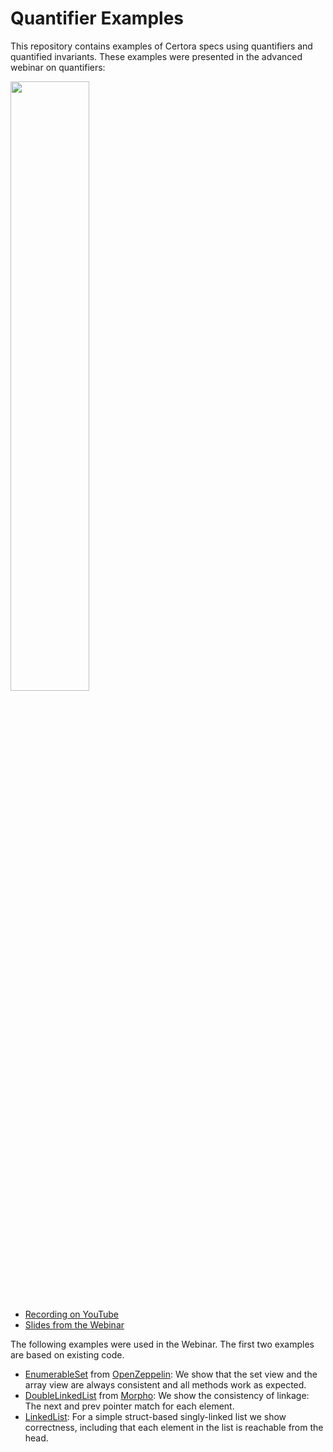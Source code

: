 # Quantifier Examples
This repository contains examples of Certora specs using quantifiers and
quantified invariants.  These examples were presented in the advanced webinar
on quantifiers:

[<img src="./webinar-quantifiers.png" width="50%" />](https://youtu.be/IEB6adfjsA8)

- [Recording on YouTube](https://youtu.be/IEB6adfjsA8)
- [Slides from the Webinar](./webinar-quantifiers.pdf)


The following examples were used in the Webinar.
The first two examples are based on existing code.

- [EnumerableSet](./EnumerableSet) from [OpenZeppelin][1]: We show that the set view and the array view are always consistent and all methods work as expected.
- [DoubleLinkedList](./DoublyLinkedList) from [Morpho][2]: We show the consistency of linkage: The next and prev pointer match for each element.
- [LinkedList](./SinglyLinkedList): For a simple struct-based singly-linked list we show correctness,
including that each element in the list is reachable from the head.

[1]: https://github.com/OpenZeppelin/openzeppelin-contracts/blob/master/contracts/utils/structs/EnumerableSet.sol "EnumerableSet from OpenZeppelin"
[2]: https://github.com/morpho-org/morpho-data-structures/blob/main/src/DoubleLinkedList.sol "DoubleLinkedList from Morpho"
